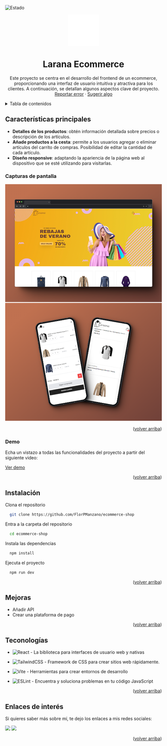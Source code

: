<a name="readme-top"></a>

![Estado](https://img.shields.io/badge/Estado-🚧_En_progreso-green)

<div align="center">

<a href="">
  <img width="100px" src="./public/logo.svg" alt="Logo" />
</a>

# Larana Ecommerce

Este proyecto se centra en el desarrollo del frontend de un ecommerce, proporcionando una interfaz de usuario intuitiva y atractiva para los clientes. A continuación, se detallan algunos aspectos clave del proyecto.\
[Reportar error](https://github.com/FlorPManzano/ecommerce-shop/issues) · [Sugerir algo](https://github.com/FlorPManzano/ecommerce-shop/issues)

</div>

<details>
<summary>Tabla de contenidos</summary>

- [Características principales](#características-principales)
  - [Capturas de pantalla del ecommerce](#capturas-de-pantalla)
  - [Demo ecommerce](#demo)
- [Instalación](#instalación)
- [Mejoras](#mejoras)
- [Teconologías](#teconologías)
- [Enlaces de interés](#enlaces-de-interés)
</details>

## Características principales

- **Detalles de los productos**: obtén información detallada sobre precios o descripción de los artículos.
- **Añade productos a la cesta**: permite a los usuarios agregar o eliminar artículos del carrito de compras. Posibilidad de editar la cantidad de cada artículo.
- **Diseño responsive**: adaptando la apariencia de la página web al dispositivo que se esté utilizando para visitarlas.

### Capturas de pantalla

![Captura de pantalla en ordenador](./public/readme/desktop.png)
![Captura de pantalla en móvil](./public/readme/mobile.png)

<p align="right">(<a href="#readme-top">volver arriba</a>)</p>

### Demo

Echa un vistazo a todas las funcionalidades del proyecto a partir del siguiente video:

[Ver demo](https://www.loom.com/share/d05e5c88e04443cda3b8a9d6fa091dcb?sid=60647f93-6916-47a3-be71-7f77c99af02f)

<p align="right">(<a href="#readme-top">volver arriba</a>)</p>

## Instalación

Clona el repositorio

```bash
  git clone https://github.com/FlorPManzano/ecommerce-shop
```

Entra a la carpeta del repositorio

```bash
  cd ecommerce-shop
```

Instala las dependencias

```bash
  npm install
```

Ejecuta el proyecto

```bash
  npm run dev
```

<p align="right">(<a href="#readme-top">volver arriba</a>)</p>

## Mejoras

- Añadir API
- Crear una plataforma de pago

<p align="right">(<a href="#readme-top">volver arriba</a>)</p>

## Teconologías

- ![React](https://img.shields.io/badge/react-%2320232a.svg?style=for-the-badge&logo=react&logoColor=%2361DAFB) - La biblioteca para interfaces de usuario web y nativas

- ![TailwindCSS](https://img.shields.io/badge/tailwindcss-%2338B2AC.svg?style=for-the-badge&logo=tailwind-css&logoColor=white) - Framework de CSS para crear sitios web rápidamente.

- ![Vite](https://img.shields.io/badge/vite-%23646CFF.svg?style=for-the-badge&logo=vite&logoColor=white) - Herramientas para crear entornos de desarrollo

- ![ESLint](https://img.shields.io/badge/ESLint-4B3263?style=for-the-badge&logo=eslint&logoColor=white) - Encuentra y soluciona problemas en tu código JavaScript

<p align="right">(<a href="#readme-top">volver arriba</a>)</p>

## Enlaces de interés

Si quieres saber más sobre mí, te dejo los enlaces a mis redes sociales:

[<img src="https://img.shields.io/badge/linkedin-%230077B5.svg?style=for-the-badge&logo=linkedin&logoColor=white=https://www.linkedin.com/in/florpmanzano/)">](https://www.linkedin.com/in/florpmanzano/)
[<img src="https://img.shields.io/badge/Portfolio-4285F4?style=for-the-badge&logo=GoogleChrome&logoColor=white&link=https://portfolio-florpmanzano.vercel.app/)">](https://portfolio-florpmanzano.vercel.app/)

<p align="right">(<a href="#readme-top">volver arriba</a>)</p>
